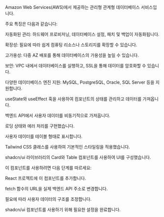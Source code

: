  Amazon Web Services(AWS)에서 제공하는 관리형 관계형 데이터베이스 서비스입니다. 
 
 주요 특징은 다음과 같습니다:

자동화된 관리: 하드웨어 프로비저닝, 데이터베이스 설정, 패치 및 백업이 자동화됩니다.

확장성: 필요에 따라 쉽게 컴퓨팅 리소스나 스토리지를 확장할 수 있습니다.

고가용성: 다중 AZ 배포를 통해 데이터베이스의 가용성을 높일 수 있습니다.

보안: VPC 내에서 데이터베이스를 실행하고, SSL을 통해 데이터를 암호화할 수 있습니다.

다양한 데이터베이스 엔진 지원: MySQL, PostgreSQL, Oracle, SQL Server 등을 지원합니다.

useState와 useEffect 훅을 사용하여 컴포넌트의 상태를 관리하고 데이터를 가져옵니다.

백엔드 API에서 사용자 데이터를 비동기적으로 가져옵니다.

로딩 상태와 에러 처리를 구현했습니다.

사용자 데이터를 테이블 형태로 표시합니다.

Tailwind CSS 클래스를 사용하여 기본적인 스타일링을 적용했습니다.

shadcn/ui 라이브러리의 Card와 Table 컴포넌트를 사용하여 UI를 구성했습니다.

이 컴포넌트를 사용하려면 다음 단계를 따르세요:

React 프로젝트에 이 컴포넌트를 추가합니다.

fetch 함수의 URL을 실제 백엔드 API 주소로 변경합니다.

필요에 따라 사용자 데이터의 구조를 조정합니다.

shadcn/ui 컴포넌트를 사용하기 위해 필요한 설정을 완료합니다.
